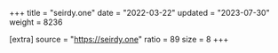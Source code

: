 +++
title = "seirdy.one"
date = "2022-03-22"
updated = "2023-07-30"
weight = 8236

[extra]
source = "https://seirdy.one"
ratio = 89
size = 8
+++
